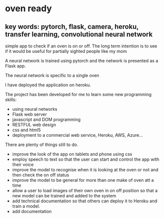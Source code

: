 # oven ready

## key words: pytorch, flask, camera, heroku, transfer learning, convolutional neural network

simple app to check if an oven is on or off. The long term intention is to see if it would be useful for partially sighted people like my mom

A neural network is trained using pytorch and the network is presented as a Flask app.

The neural network is specific to a single oven

I have deployed the application on heroku.

The project has been developed for me to learn some new programming skills:

- using neural networks 
- Flask web server
- javascript and DOM programming
- RESTFUL web design
- css and html5
- deployment to a commercial web service, Heroku, AWS, Azure...

There are plenty of things still to do.

- improve the look of the app on tablets and phone using css
- employ speech to text so that the user can start and control the app with their voice
- improve the model to recognise when it is looking at the oven or not and then check the on off status
- improve the model to be general for more than one make of oven att a time
- allow a user to load images of their own oven in on off position so that a new model can be trained and added to the system
- add technical documentation so that others can deploy it to Heroku and train a model.
- add documentation 
